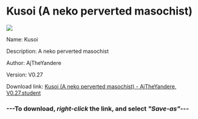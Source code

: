 # Kusoi (A neko perverted masochist)

<img src = "https://raw.githubusercontent.com/Arbiter1223/Koukou-Gurashi-Custom-Students/master/Students/Files/Kusoi%20(A%20neko%20perverted%20masochist).png">

Name: Kusoi

Description: A neko perverted masochist

Author: AjTheYandere

Version: V0.27

Download link: <a href="https://raw.githubusercontent.com/Arbiter1223/Koukou-Gurashi-Custom-Students/master/Students/Files/Kusoi%20(A%20neko%20perverted%20masochist)%20-%20AjTheYandere%2C%20V0.27.student">Kusoi (A neko perverted masochist) - AjTheYandere, V0.27.student</a>

### ---**To download, _right-click_ the link, and select _"Save-as"_**---


